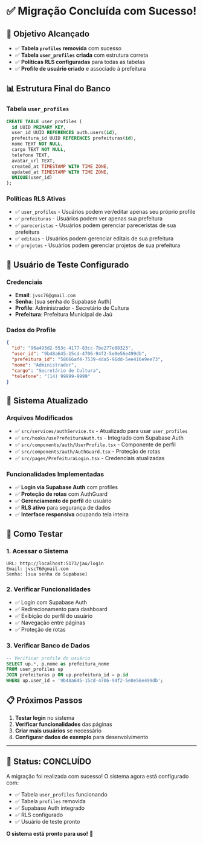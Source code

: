 # ✅ **Migração Concluída com Sucesso!**

## 🎯 **Objetivo Alcançado**
- ✅ **Tabela `profiles` removida** com sucesso
- ✅ **Tabela `user_profiles` criada** com estrutura correta
- ✅ **Políticas RLS configuradas** para todas as tabelas
- ✅ **Profile de usuário criado** e associado à prefeitura

## 📊 **Estrutura Final do Banco**

### **Tabela `user_profiles`**
```sql
CREATE TABLE user_profiles (
  id UUID PRIMARY KEY,
  user_id UUID REFERENCES auth.users(id),
  prefeitura_id UUID REFERENCES prefeituras(id),
  nome TEXT NOT NULL,
  cargo TEXT NOT NULL,
  telefone TEXT,
  avatar_url TEXT,
  created_at TIMESTAMP WITH TIME ZONE,
  updated_at TIMESTAMP WITH TIME ZONE,
  UNIQUE(user_id)
);
```

### **Políticas RLS Ativas**
- ✅ `user_profiles` - Usuários podem ver/editar apenas seu próprio profile
- ✅ `prefeituras` - Usuários podem ver apenas sua prefeitura
- ✅ `pareceristas` - Usuários podem gerenciar pareceristas de sua prefeitura
- ✅ `editais` - Usuários podem gerenciar editais de sua prefeitura
- ✅ `projetos` - Usuários podem gerenciar projetos de sua prefeitura

## 👤 **Usuário de Teste Configurado**

### **Credenciais**
- **Email**: `jvsc76@gmail.com`
- **Senha**: [sua senha do Supabase Auth]
- **Profile**: Administrador - Secretário de Cultura
- **Prefeitura**: Prefeitura Municipal de Jaú

### **Dados do Profile**
```json
{
  "id": "96a493d2-553c-4177-83cc-7be277e08323",
  "user_id": "9b48a645-15cd-4706-94f2-5e0e56e499db",
  "prefeitura_id": "58666af4-7539-4da5-96dd-5ee416e9ee73",
  "nome": "Administrador",
  "cargo": "Secretário de Cultura",
  "telefone": "(14) 99999-9999"
}
```

## 🔧 **Sistema Atualizado**

### **Arquivos Modificados**
- ✅ `src/services/authService.ts` - Atualizado para usar `user_profiles`
- ✅ `src/hooks/usePrefeituraAuth.ts` - Integrado com Supabase Auth
- ✅ `src/components/auth/UserProfile.tsx` - Componente de perfil
- ✅ `src/components/auth/AuthGuard.tsx` - Proteção de rotas
- ✅ `src/pages/PrefeituraLogin.tsx` - Credenciais atualizadas

### **Funcionalidades Implementadas**
- ✅ **Login via Supabase Auth** com profiles
- ✅ **Proteção de rotas** com AuthGuard
- ✅ **Gerenciamento de perfil** do usuário
- ✅ **RLS ativo** para segurança de dados
- ✅ **Interface responsiva** ocupando tela inteira

## 🚀 **Como Testar**

### **1. Acessar o Sistema**
```
URL: http://localhost:5173/jau/login
Email: jvsc76@gmail.com
Senha: [sua senha do Supabase]
```

### **2. Verificar Funcionalidades**
- ✅ Login com Supabase Auth
- ✅ Redirecionamento para dashboard
- ✅ Exibição do perfil do usuário
- ✅ Navegação entre páginas
- ✅ Proteção de rotas

### **3. Verificar Banco de Dados**
```sql
-- Verificar profile do usuário
SELECT up.*, p.nome as prefeitura_nome 
FROM user_profiles up
JOIN prefeituras p ON up.prefeitura_id = p.id
WHERE up.user_id = '9b48a645-15cd-4706-94f2-5e0e56e499db';
```

## 📋 **Próximos Passos**

1. **Testar login** no sistema
2. **Verificar funcionalidades** das páginas
3. **Criar mais usuários** se necessário
4. **Configurar dados de exemplo** para desenvolvimento

---

## 🎉 **Status: CONCLUÍDO**

A migração foi realizada com sucesso! O sistema agora está configurado com:
- ✅ Tabela `user_profiles` funcionando
- ✅ Tabela `profiles` removida
- ✅ Supabase Auth integrado
- ✅ RLS configurado
- ✅ Usuário de teste pronto

**O sistema está pronto para uso!** 🚀
